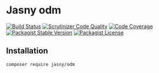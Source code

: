 Jasny odm
===

[![Build Status](https://travis-ci.org/jasny/odm.svg?branch=master)](https://travis-ci.org/jasny/odm)
[![Scrutinizer Code Quality](https://scrutinizer-ci.com/g/jasny/odm/badges/quality-score.png?b=master)](https://scrutinizer-ci.com/g/jasny/odm/?branch=master)
[![Code Coverage](https://scrutinizer-ci.com/g/jasny/odm/badges/coverage.png?b=master)](https://scrutinizer-ci.com/g/jasny/odm/?branch=master)
[![Packagist Stable Version](https://img.shields.io/packagist/v/jasny/odm.svg)](https://packagist.org/packages/jasny/odm)
[![Packagist License](https://img.shields.io/packagist/l/jasny/odm.svg)](https://packagist.org/packages/jasny/odm)



Installation
---

    composer require jasny/odm

